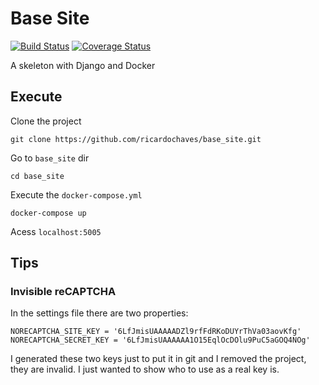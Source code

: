 # Base Site

[![Build Status](https://travis-ci.org/ricardochaves/base_site.svg?branch=master)](https://travis-ci.org/ricardochaves/base_site) [![Coverage Status](https://coveralls.io/repos/github/ricardochaves/base_site/badge.svg)](https://coveralls.io/github/ricardochaves/base_site)

A skeleton with Django and Docker

## Execute

Clone the project
```
git clone https://github.com/ricardochaves/base_site.git
```

Go to `base_site` dir 
```
cd base_site
```

Execute the `docker-compose.yml`
```
docker-compose up
```

Acess `localhost:5005`

## Tips

### Invisible reCAPTCHA

In the settings file there are two properties:
```
NORECAPTCHA_SITE_KEY = '6LfJmisUAAAAADZl9rfFdRKoDUYrThVa03aovKfg'
NORECAPTCHA_SECRET_KEY = '6LfJmisUAAAAAA1O15EqlOcDOlu9PuC5aGOQ4NOg'
```

I generated these two keys just to put it in git and I removed the project, they are invalid. I just wanted to show who to use as a real key is.
